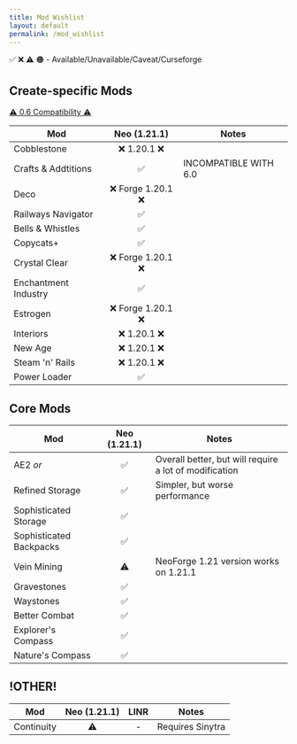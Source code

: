 ```yaml
---
title: Mod Wishlist
layout: default
permalink: /mod_wishlist
---
```

✅ ❌ ⚠️ 🟠 - Available/Unavailable/Caveat/Curseforge

## Create-specific Mods
[⚠️ 0.6 Compatibility ⚠️](https://docs.google.com/spreadsheets/d/1sEK9lDrp5nT00MzR6mSGFQzcq04kdcioGFuKwIqiavg/edit?gid=1602557590#gid=1602557590)

| Mod                  |   Neo (1.21.1)   | Notes                 |
| -------------------- | :--------------: | --------------------- |
| Cobblestone          |    ❌ 1.20.1 ❌    |                       |
| Crafts & Addtitions  |        ✅         | INCOMPATIBLE WITH 6.0 |
| Deco                 | ❌ Forge 1.20.1 ❌ |                       |
| Railways Navigator   |        ✅         |                       |
| Bells & Whistles     |        ✅         |                       |
| Copycats+            |        ✅         |                       |
| Crystal Clear        | ❌ Forge 1.20.1 ❌ |                       |
| Enchantment Industry |        ✅         |                       |
| Estrogen             | ❌ Forge 1.20.1 ❌ |                       |
| Interiors            |    ❌ 1.20.1 ❌    |                       |
| New Age              |    ❌ 1.20.1 ❌    |                       |
| Steam 'n' Rails      |    ❌ 1.20.1 ❌    |                       |
| Power Loader         |        ✅         |                       |

## Core Mods

| Mod                     | Neo (1.21.1) | Notes                                                  |
| ----------------------- | :----------: | ------------------------------------------------------ |
| AE2 *or*                |      ✅       | Overall better, but will require a lot of modification |
| Refined Storage         |      ✅       | Simpler, but worse performance                         |
| Sophisticated Storage   |      ✅       |                                                        |
| Sophisticated Backpacks |      ✅       |                                                        |
| Vein Mining             |      ⚠️      | NeoForge 1.21 version works on 1.21.1                  |
| Gravestones             |      ✅       |                                                        |
| Waystones               |      ✅       |                                                        |
| Better Combat           |      ✅       |                                                        |
| Explorer's Compass      |      ✅       |                                                        |
| Nature's Compass        |      ✅       |                                                        |

## !OTHER!

| Mod        | Neo (1.21.1) | LINR | Notes            |
| ---------- | :----------: | :--: | ---------------- |
| Continuity |      ⚠️      |  -   | Requires Sinytra |
